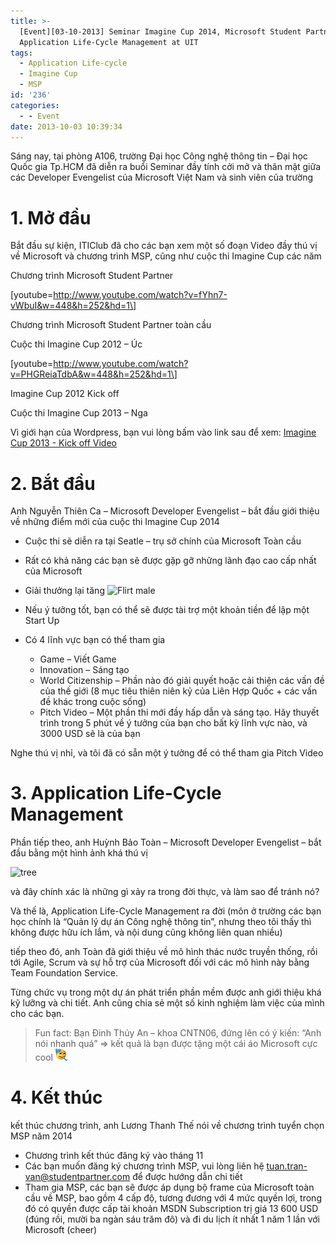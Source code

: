 ```yaml
---
title: >-
  [Event][03-10-2013] Seminar Imagine Cup 2014, Microsoft Student Partner,
  Application Life-Cycle Management at UIT
tags:
  - Application Life-cycle
  - Imagine Cup
  - MSP
id: '236'
categories:
  - - Event
date: 2013-10-03 10:39:34
---
```


Sáng nay, tại phòng A106, trường Đại học Công nghệ thông tin – Đại học Quốc gia Tp.HCM đã diễn ra buổi Seminar đầy tính cởi mở và thân mật giữa các Developer Evengelist của Microsoft Việt Nam và sinh viên của trường
<!-- more -->
# 1. Mở đầu

Bắt đầu sự kiện, ITIClub đã cho các bạn xem một số đoạn Video đầy thú vị về Microsoft và chương trình MSP, cũng như cuộc thi Imagine Cup các năm

Chương trình Microsoft Student Partner

\[youtube=http://www.youtube.com/watch?v=fYhn7-vWbuI&w=448&h=252&hd=1\]

Chương trình Microsoft Student Partner toàn cầu

Cuộc thi Imagine Cup 2012 – Úc

\[youtube=http://www.youtube.com/watch?v=PHGReiaTdbA&w=448&h=252&hd=1\]

Imagine Cup 2012 Kick off

Cuộc thi Imagine Cup 2013 – Nga

Vì giới hạn của Wordpress, bạn vui lòng bấm vào link sau để xem: [Imagine Cup 2013 - Kick off Video](http://www.youtube.com/watch?v=-WEwQsTbxC0)

# 2. Bắt đầu

Anh Nguyễn Thiên Ca – Microsoft Developer Evengelist – bắt đầu giới thiệu về những điểm mới của cuộc thi Imagine Cup 2014

*   Cuộc thi sẽ diễn ra tại Seatle – trụ sở chính của Microsoft Toàn cầu
*   Rất có khả năng các bạn sẽ được gặp gỡ những lãnh đạo cao cấp nhất của Microsoft
*   Giải thưởng lại tăng ![Flirt male](http://cuoilennaocacban2.files.wordpress.com/2013/10/wlemoticon-flirtmale.png)
*   Nếu ý tưởng tốt, bạn có thể sẽ được tài trợ một khoản tiền để lập một Start Up
*   Có 4 lĩnh vực bạn có thể tham gia
    
    *   Game – Viết Game
    *   Innovation – Sáng tạo
    *   World Citizenship – Phần nào đó giải quyết hoặc cải thiện các vấn đề của thế giới (8 mục tiêu thiên niên kỷ của Liên Hợp Quốc + các vấn đề khác trong cuộc sống)
    *   Pitch Video – Một phần thi mới đầy hấp dẫn và sáng tạo. Hãy thuyết trình trong 5 phút về ý tưởng của bạn cho bất kỳ lĩnh vực nào, và 3000 USD sẽ là của bạn

Nghe thú vị nhỉ, và tôi đã có sẵn một ý tưởng để có thể tham gia Pitch Video

# 3. Application Life-Cycle Management

Phần tiếp theo, anh Huỳnh Bảo Toàn – Microsoft Developer Evengelist – bắt đầu bằng một hình ảnh khá thú vị

![tree](https://farm4.staticflickr.com/3727/10067683046_8ee06cf21d_o.gif)

và đây chính xác là những gì xảy ra trong đời thực, và làm sao để tránh nó?

Và thế là, Application Life-Cycle Management ra đời (môn ở trường các bạn học chính là “Quản lý dự án Công nghệ thông tin”, nhưng theo tôi thấy thì không được hữu ích lắm, và nội dung cũng không liên quan nhiều)

tiếp theo đó, anh Toàn đã giới thiệu về mô hình thác nước truyền thống, rồi tới Agile, Scrum và sự hỗ trợ của Microsoft đối với các mô hình này bằng Team Foundation Service.

Từng chức vụ trong một dự án phát triển phần mềm được anh giới thiệu khá kỹ lưỡng và chi tiết. Anh cũng chia sẻ một số kinh nghiệm làm việc của mình cho các bạn.

> Fun fact: Bạn Đinh Thúy An – khoa CNTN06, đứng lên có ý kiến: “Anh nói nhanh quá” => kết quả là bạn được tặng một cái áo Microsoft cực cool ![smile](/images/2013/10/wlemoticon-partysmile.png)

# 4. Kết thúc

kết thúc chương trình, anh Lương Thanh Thế nói về chương trình tuyển chọn MSP năm 2014

*   Chương trình kết thúc đăng ký vào tháng 11
*   Các bạn muốn đăng ký chương trình MSP, vui lòng liên hệ [tuan.tran-van@studentpartner.com](mailto:tuan.tran-van@studentpartner.com) để được hướng dẫn chi tiết
*   Tham gia MSP, các bạn sẽ được áp dụng bộ frame của Microsoft toàn cầu về MSP, bao gồm 4 cấp độ, tương đương với 4 mức quyền lợi, trong đó có quyền được cấp tài khoản MSDN Subscription trị giá 13 600 USD (đúng rồi, mười ba ngàn sáu trăm đô) và đi du lịch ít nhất 1 năm 1 lần với Microsoft (cheer)